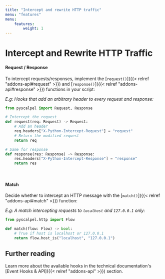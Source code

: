 ```yaml
---
title: "Intercept and rewrite HTTP traffic"
menu: "features"
menu:
    features:
        weight: 1
---
```



# Intercept and Rewrite HTTP Traffic

#### Request / Response

To intercept requests/responses, implement the [`request()`]({{< relref "addons-api#request" >}}) and [`response()`]({{< relref "addons-api#response" >}}) functions in your script:

_E.g: Hooks that add an arbitrary header to every request and response:_

```python
from pyscalpel import Request, Response

# Intercept the request
def request(req: Request) -> Request:
    # Add an header
    req.headers["X-Python-Intercept-Request"] = "request"
    # Return the modified request
    return req

# Same for response
def response(res: Response) -> Response:
    res.headers["X-Python-Intercept-Response"] = "response"
    return res
```

<br>

#### Match

Decide whether to intercept an HTTP message with the [`match()`]({{< relref "addons-api#match" >}}) function:

_E.g: A match intercepting requests to `localhost` and `127.0.0.1` only:_

```python
from pyscalpel.http import Flow

def match(flow: Flow) -> bool:
    # True if host is localhost or 127.0.0.1
    return flow.host_is("localhost", "127.0.0.1")
```

## Further reading

Learn more about the available hooks in the technical documentation's [Event Hooks & API]({{< relref "addons-api" >}}) section.

